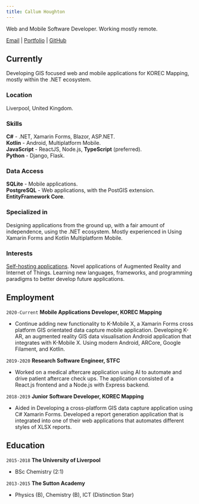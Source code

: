 ```yaml
---
title: Callum Houghton
---
```


Web and Mobile Software Developer. Working mostly remote.

<div id="webaddress">
  <a href="mailto:callum.houghton13@hotmail.co.uk">Email</a>
| <a href="https://site.callums-stuff.net" target="_blank">Portfolio</a>
| <a href="https://github.com/CallumHoughton18" target="_blank">GitHub</a>
</div>

## Currently

Developing GIS focused web and mobile applications for KOREC Mapping, mostly within the .NET ecosystem.

### Location

Liverpool, United Kingdom.

### Skills

**C#** - .NET, Xamarin Forms, Blazor, ASP.NET.\
**Kotlin** - Android, Multiplatform Mobile.\
**JavaScript** - ReactJS, Node.js, **TypeScript** (preferred).\
**Python** - Django, Flask.

### Data Access

**SQLite** - Mobile applications.\
**PostgreSQL** - Web applications, with the PostGIS extension.\
**EntityFramework Core**.

### Specialized in

Designing applications from the ground up, with a fair amount of independence, using the .NET ecosystem. Mostly experienced in Using Xamarin Forms and Kotlin Multiplatform Mobile.

### Interests

<a href="callums-stuff.net">Self-hosting applications</a>. Novel applications of Augmented Reality and Internet of Things. Learning new languages, frameworks, and programming paradigms to better develop future applications.

## Employment

`2020-Current`
__Mobile Applications Developer, KOREC Mapping__

- Continue adding new functionality to K-Mobile X, a Xamarin Forms cross platform GIS orientated data capture mobile application. Developing K-AR, an augmented reality GIS data visualisation Android application that integrates with K-Mobile X. Using modern Android, ARCore, Google Filament, and Kotlin.

`2019-2020`
__Research Software Engineer, STFC__

- Worked on a medical aftercare application using AI to automate and drive patient aftercare check ups. The application consisted of a React.js frontend and a Node.js with Express backend.

`2018-2019`
__Junior Software Developer, KOREC Mapping__

- Aided in Developing a cross-platform GIS data capture application using C# Xamarin Forms. Developed a report generation application that is integrated into one of their web applications that automates different styles of XLSX reports.

## Education

`2015-2018`
__The University of Liverpool__

- BSc Chemistry (2:1)

`2013-2015`
__The Sutton Academy__

- Physics (B), Chemistry (B), ICT (Distinction Star)